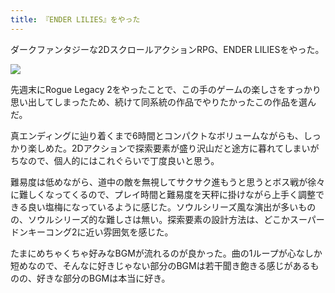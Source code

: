 ```yaml
---
title: 『ENDER LILIES』をやった
---
```

ダークファンタジーな2DスクロールアクションRPG、ENDER LILIESをやった。

![](https://lh3.googleusercontent.com/mDn6O6CDHgfPiFCahtTs-9DwJRrqTi4YsJ4tMmlspEDVIHfy_pFua_Yv8CUbI5c5LUaUw3uUz4fkCLKPdX8hKRYQKcbZMQ-iCvzmh7jqhMu9uthoPhPntdTB6NfyZG1wvYntcTUdA1daz2B4UlDKFWA)

先週末にRogue Legacy 2をやったことで、この手のゲームの楽しさをすっかり思い出してしまったため、続けて同系統の作品でやりたかったこの作品を選んだ。

真エンディングに辿り着くまで6時間とコンパクトなボリュームながらも、しっかり楽しめた。2Dアクションで探索要素が盛り沢山だと途方に暮れてしまいがちなので、個人的にはこれぐらいで丁度良いと思う。

難易度は低めながら、道中の敵を無視してサクサク進もうと思うとボス戦が徐々に難しくなってくるので、プレイ時間と難易度を天秤に掛けながら上手く調整できる良い塩梅になっているように感じた。ソウルシリーズ風な演出が多いものの、ソウルシリーズ的な難しさは無い。探索要素の設計方法は、どこかスーパードンキーコング2に近い雰囲気を感じた。

たまにめちゃくちゃ好みなBGMが流れるのが良かった。曲の1ループが心なしか短めなので、そんなに好きじゃない部分のBGMは若干聞き飽きる感じがあるものの、好きな部分のBGMは本当に好き。
